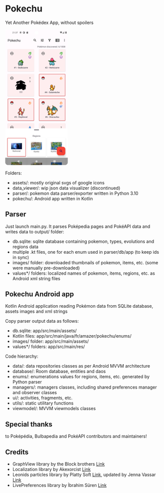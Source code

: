 # Pokechu

Yet Another Pokédex App, without spoilers

<img src="screenshot.png" width="200">

Folders:

- assets/: mostly original svgs of google icons
- data_viewer/: wip json data visualizer (discontinued)
- parser/: pokemon data parser/exporter written in Python 3.10
- pokechu/: Android app written in Kotlin

## Parser

Just launch main.py. It parses Poképedia pages and PokéAPI data and writes data to output/ folder:

- db.sqlite: sqlite database containing pokemon, types, evolutions and regions data
- multiple .kt files, one for each enum used in parser/db/app (to keep ids in sync)
- images/ folder: downloaded thumbnails of pokemon, items, etc. (some were manually pre-downloaded)
- values*/ folders: localized names of pokemon, items, regions, etc. as Android xml string files

## Pokechu Android app

Kotlin Android application reading Pokémon data from SQLite database, assets images and xml strings

Copy parser output data as follows:

- db.sqlite: app/src/main/assets/
- Kotlin files: app/src/main/java/fr/amazer/pokechu/enums/
- images/ folder: app/src/main/assets/
- values*/ folders: app/src/main/res/

Code hierarchy:

- data/: data repositories classes as per Android MVVM architecture
- database/: Room database, entities and daos
- enums/: enumerations values for regions, items, etc. generated by Python parser
- managers/: managers classes, including shared preferences manager and observer classes
- ui/: activities, fragments, etc.
- utils/: static utilitary functions
- viewmodel/: MVVM viewmodels classes

## Special thanks

to Poképédia, Bulbapedia and PokéAPI contributors and maintainers!

## Credits
- GraphView library by the Block brothers [Link][graphview]
- Localization library by Akexorcist [Link][localization]
- Leonids particles library by Platty Soft [Link][particles], updated by Jenna Vassar [Link][particles_update]
- LivePreferences library by İbrahim Süren [Link][livepreferences]

[graphview]: https://github.com/oss-bandb/GraphView
[localization]: https://github.com/akexorcist/Localization
[particles]: https://github.com/plattysoft/Leonids
[particles_update]: https://github.com/bigcartel/leonids-android
[livepreferences]: https://github.com/ibrahimsn98/live-preferences
